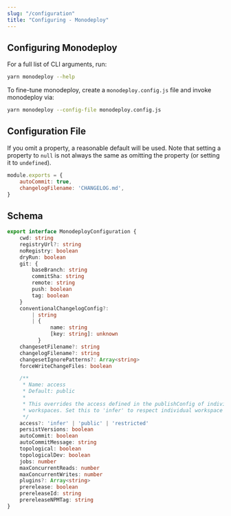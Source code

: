 ```yaml
---
slug: "/configuration"
title: "Configuring - Monodeploy"
---
```


## Configuring Monodeploy

For a full list of CLI arguments, run:

```bash
yarn monodeploy --help
```

To fine-tune monodeploy, create a `monodeploy.config.js` file and invoke monodeploy via:

```bash
yarn monodeploy --config-file monodeploy.config.js
```

## Configuration File

If you omit a property, a reasonable default will be used. Note that setting a property to `null` is not always the same as omitting the property (or setting it to `undefined`).

```js
module.exports = {
    autoCommit: true,
    changelogFilename: 'CHANGELOG.md',
}
```

## Schema

```ts
export interface MonodeployConfiguration {
    cwd: string
    registryUrl?: string
    noRegistry: boolean
    dryRun: boolean
    git: {
        baseBranch: string
        commitSha: string
        remote: string
        push: boolean
        tag: boolean
    }
    conventionalChangelogConfig?:
        | string
        | {
              name: string
              [key: string]: unknown
          }
    changesetFilename?: string
    changelogFilename?: string
    changesetIgnorePatterns?: Array<string>
    forceWriteChangeFiles: boolean

    /**
     * Name: access
     * Default: public
     *
     * This overrides the access defined in the publishConfig of individual
     * workspaces. Set this to 'infer' to respect individual workspace configurations.
     */
    access?: 'infer' | 'public' | 'restricted'
    persistVersions: boolean
    autoCommit: boolean
    autoCommitMessage: string
    topological: boolean
    topologicalDev: boolean
    jobs: number
    maxConcurrentReads: number
    maxConcurrentWrites: number
    plugins?: Array<string>
    prerelease: boolean
    prereleaseId: string
    prereleaseNPMTag: string
}
```
